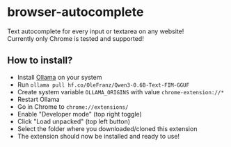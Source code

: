 # browser-autocomplete

Text autocomplete for every input or textarea on any website!\
Currently only Chrome is tested and supported!

## How to install?
- Install [Ollama](https://github.com/ollama/ollama) on your system
- Run `ollama pull hf.co/OleFranz/Qwen3-0.6B-Text-FIM-GGUF`
- Create system variable `OLLAMA_ORIGINS` with value `chrome-extension://*`
- Restart Ollama
- Go in Chrome to `chrome://extensions/`
- Enable "Developer mode" (top right toggle)
- Click "Load unpacked" (top left button)
- Select the folder where you downloaded/cloned this extension
- The extension should now be installed and ready to use!